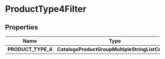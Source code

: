 

# ProductType4Filter


## Properties

| Name | Type | Description | Notes |
|------------ | ------------- | ------------- | -------------|
|**PRODUCT_TYPE_4** | **CatalogsProductGroupMultipleStringListCriteria** |  |  |



